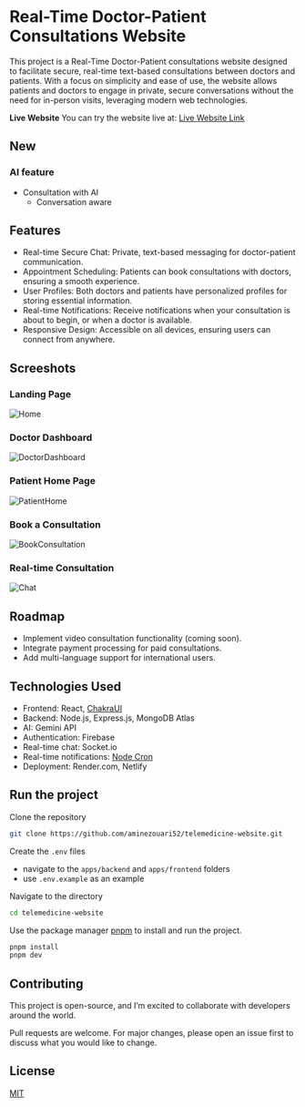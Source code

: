 # Real-Time Doctor-Patient Consultations Website

This project is a Real-Time Doctor-Patient consultations website designed to facilitate secure, real-time text-based consultations between doctors and patients. With a focus on simplicity and ease of use, the website allows patients and doctors to engage in private, secure conversations without the need for in-person visits, leveraging modern web technologies.

**Live Website**
You can try the website live at: [Live Website Link](https://bucolic-malabi-07ed64.netlify.app)

## New

### AI feature

- Consultation with AI
  - Conversation aware

## Features

- Real-time Secure Chat: Private, text-based messaging for doctor-patient communication.
- Appointment Scheduling: Patients can book consultations with doctors, ensuring a smooth experience.
- User Profiles: Both doctors and patients have personalized profiles for storing essential information.
- Real-time Notifications: Receive notifications when your consultation is about to begin, or when a doctor is available.
- Responsive Design: Accessible on all devices, ensuring users can connect from anywhere.

## Screeshots

### Landing Page

![Home](https://github.com/user-attachments/assets/748f9eda-68bf-43ff-99e3-8b7367871bc8)

### Doctor Dashboard

![DoctorDashboard](https://github.com/user-attachments/assets/54626b4f-a8f6-42ca-9235-43862c80c9f6)

### Patient Home Page

![PatientHome](https://github.com/user-attachments/assets/da5046de-94d1-4002-bb79-e438fcb982b7)

### Book a Consultation

![BookConsultation](https://github.com/user-attachments/assets/f6129d08-d9e7-4181-a6f3-8413a33d8b71)

### Real-time Consultation

![Chat](https://github.com/user-attachments/assets/64464b19-a41d-4eb4-8ecb-5473e3bd5201)

## Roadmap

- Implement video consultation functionality (coming soon).
- Integrate payment processing for paid consultations.
- Add multi-language support for international users.

## Technologies Used

- Frontend: React, [ChakraUI](https://chakra-ui.com/)
- Backend: Node.js, Express.js, MongoDB Atlas
- AI: Gemini API
- Authentication: Firebase
- Real-time chat: Socket.io
- Real-time notifications: [Node Cron](https://www.npmjs.com/package/node-cron)
- Deployment: Render.com, Netlify

## Run the project

Clone the repository

```bash
git clone https://github.com/aminezouari52/telemedicine-website.git
```

Create the `.env` files

- navigate to the `apps/backend` and `apps/frontend` folders
- use `.env.example` as an example

Navigate to the directory

```bash
cd telemedicine-website
```

Use the package manager [pnpm](https://pnpm.io/) to install and run the project.

```bash
pnpm install
pnpm dev
```

## Contributing

This project is open-source, and I’m excited to collaborate with developers around the world.

Pull requests are welcome. For major changes, please open an issue first
to discuss what you would like to change.

## License

[MIT](https://choosealicense.com/licenses/mit/)
